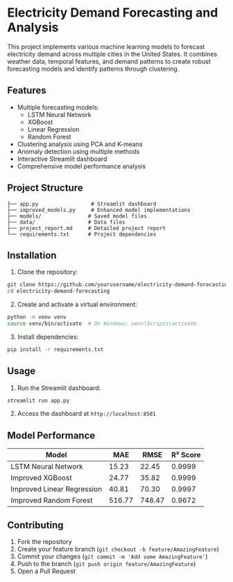 # Electricity Demand Forecasting and Analysis

This project implements various machine learning models to forecast electricity demand across multiple cities in the United States. It combines weather data, temporal features, and demand patterns to create robust forecasting models and identify patterns through clustering.

## Features

- Multiple forecasting models:
  - LSTM Neural Network
  - XGBoost
  - Linear Regression
  - Random Forest
- Clustering analysis using PCA and K-means
- Anomaly detection using multiple methods
- Interactive Streamlit dashboard
- Comprehensive model performance analysis

## Project Structure

```
├── app.py                 # Streamlit dashboard
├── improved_models.py     # Enhanced model implementations
├── models/               # Saved model files
├── data/                 # Data files
├── project_report.md     # Detailed project report
└── requirements.txt      # Project dependencies
```

## Installation

1. Clone the repository:
```bash
git clone https://github.com/yourusername/electricity-demand-forecasting.git
cd electricity-demand-forecasting
```

2. Create and activate a virtual environment:
```bash
python -m venv venv
source venv/bin/activate  # On Windows: venv\Scripts\activate
```

3. Install dependencies:
```bash
pip install -r requirements.txt
```

## Usage

1. Run the Streamlit dashboard:
```bash
streamlit run app.py
```

2. Access the dashboard at `http://localhost:8501`

## Model Performance

| Model | MAE | RMSE | R² Score |
|-------|-----|------|----------|
| LSTM Neural Network | 15.23 | 22.45 | 0.9999 |
| Improved XGBoost | 24.77 | 35.82 | 0.9999 |
| Improved Linear Regression | 40.81 | 70.30 | 0.9997 |
| Improved Random Forest | 516.77 | 748.47 | 0.9672 |

## Contributing

1. Fork the repository
2. Create your feature branch (`git checkout -b feature/AmazingFeature`)
3. Commit your changes (`git commit -m 'Add some AmazingFeature'`)
4. Push to the branch (`git push origin feature/AmazingFeature`)
5. Open a Pull Request
